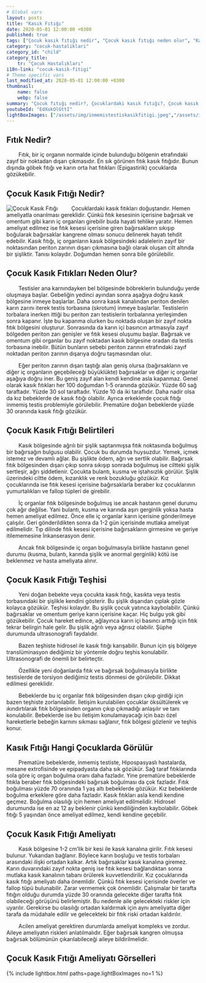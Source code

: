 ```yaml
---
# Global vars
layout: posts
title: "Kasık Fıtığı"
date: 2020-05-01 12:00:00 +0300
published: true
tags: ["Çocuk kasık fıtığı nedir", "Çocuk kasık fıtığı neden olur", "Kasık fıtığı teşhisi", "Kasık fıtığı Nedeni", "Kasık fıtığı Ameliyatı",  "çocuk kasık fıtığı", "kasık fıtığı", "çocuk kasık fıtığı belirtisi", "çocuk kasık fıtığı teşhisi", "kasık fıtığı hangi çocukta", "çocuk kasık fıtığı ameliyatı",  "çocuk kasık fıtığı tedavi", "kasık fıtığı belirti" , "çocuk kasık fıtığı çözüm" , "kasık fıtığı tedavi" ]
category: "cocuk-hastaliklari"
category_id: "child"
category_title:
    tr: "Çocuk Hastalıkları"
i18n-link: "cocuk-kasik-fitigi"
# Theme specific vars
last_modified_at: 2020-05-01 12:00:00 +0300
thumbnail:
    name: false
    webp: false
summary: "Çocuk fıtığı nedir?, Çocuklardaki kasık fıtığı?, Çocuk kasık fıtıkları neden oluşur?, Kasık fıtığı teşhisi?, Kasık fıtığı Nedenleri? , Kasık fıtığı Ameliyatı?, Çocuk Kasık fıtıklarına ne zaman müdahele etmek gereklidir?"
youtubeId: "EdXokOlGttI"
lightBoxImages: ["/assets/img/inmemistestiskasikfitigi.jpeg","/assets/img/inmemistestiskasikfitigi1.jpeg","/assets/img/inmemistestiskasikfitigi2.jpeg","/assets/img/inmemistestiskasikfitigi3.jpeg","/assets/img/inmemistestiskasikfitigi4.jpeg","/assets/img/inmemistestiskasikfitigi5.jpeg"]
---
```


## Fıtık Nedir?

&nbsp;&nbsp;&nbsp;&nbsp;&nbsp;&nbsp;&nbsp;&nbsp;Fıtık, bir iç organın normalde içinde bulunduğu bölgenin etrafındaki zayıf bir noktadan dışarı çıkmasıdır. En sık görünen fıtık kasık fıtığıdır. Bunun dışında göbek fıtığı ve karın orta hat fıtıkları (Epigastirik) çocuklarda gözükebilir.

## Çocuk Kasık Fıtığı Nedir?

![Çocuk Kasık Fıtığı](/assets/img/kasikfitigi.jpeg)
&nbsp;&nbsp;&nbsp;&nbsp;&nbsp;&nbsp;&nbsp;&nbsp;Çocuklardaki kasık fıtıkları doğuştandır. Hemen ameliyatla onarılması gereklidir. Çünkü fıtık kesesinin içerisine bağırsak ve omentum gibi karın iç organları girebilir buda hayati tehlike yaratır. Hemen ameliyat edilmez ise fıtık kesesi içerisine giren bağırsakların sıkışıp boğularak bağırsaklar kangrene olması sonucu delinerek hayatı tehdit edebilir. Kasık fıtığı, iç organların kasık bölgesindeki adalelerin zayıf bir noktasından periton zarının dışarı çıkmasına bağlı olarak oluşan cilt altında bir şişliktir. Tanısı kolaydır. Doğumdan hemen sonra bile görülebilir.

## Çocuk Kasık Fıtıkları Neden Olur?

&nbsp;&nbsp;&nbsp;&nbsp;&nbsp;&nbsp;&nbsp;&nbsp;Testisler ana karnındayken bel bölgesinde böbreklerin bulunduğu yerde oluşmaya başlar. Gebeliğin yedinci ayından sonra aşağıya doğru kasık bölgesine inmeye başlarlar. Daha sonra kasık kanalından periton denilen karın zarını iterek testis torbasına (skrotum) inmeye başlarlar. Testislerin torbalara inerken ittiği bu periton zarı testislerin torbalarına yerleşimden sonra kapanır. İşte bu kapanma olurken bu noktada oluşan bir zayıf nokta fıtık bölgesini oluşturur. Sonrasında da karın içi basıncın artmasıyla zayıf bölgeden periton zarı genişler ve fıtık kesesi oluşumu başlar. Bağırsak ve omentum gibi organlar bu zayıf noktadan kasık bölgesine oradan da testis torbasına inebilir. Bütün bunların sebebi periton zarının etrafındaki zayıf noktadan periton zarının dışarıya doğru taşmasından olur.

​&nbsp;&nbsp;&nbsp;&nbsp;&nbsp;&nbsp;&nbsp;&nbsp;Eğer periton zarının dışarı taştığı alan geniş olursa (bağırsakların ve diğer iç organların geçebileceği büyüklükte) bağırsaklar ve diğer iç organlar aşağıya doğru iner. Bu geniş zayıf alan kendi kendine asla kapanmaz. Genel olarak kasık fıtıkları her 100 doğumdan 1-5 oranında gözükür. Yüzde 60 sağ taraftadır. Yüzde 30 sol taraftadır. Yüzde 10 da iki taraflıdır. Daha nadir olsa da kız bebeklerde de kasık fıtığı olabilir. Ayrıca erkeklerde çocuk fıtığı inmemiş testis problemiyle görülebilir. Prematüre doğan bebeklerde yüzde 30 oranında kasık fıtığı gözükür.

## Çocuk Kasık Fıtığı Belirtileri

&nbsp;&nbsp;&nbsp;&nbsp;&nbsp;&nbsp;&nbsp;&nbsp;Kasık bölgesinde ağrılı bir şişlik saptanmışsa fıtık noktasında boğulmuş bir bağırsağın bulgusu olabilir. Çocuk bu durumda huysuzdur. Yemek, içmek istemez ve devamlı ağlar. Bu şişlikte ödem, ağrı ve sertlik olabilir. Bağırsak fıtık bölgesinden dışarı çıkıp sonra sıkışıp sonrada boğulmuş ise ciltteki şişlik sertleşir, ağrı şiddetlenir. Çocukta bulantı, kusma ve iştahsızlık görülür. Şişlik üzerindeki ciltte ödem, kızarıklık ve renk bozukluğu gözükür. Kız çocuklarında ise fıtık kesesi içerisine bağırsaklarla beraber kız çocuklarının yumurtalıkları ve fallop tüpleri de girebilir.

&nbsp;&nbsp;&nbsp;&nbsp;&nbsp;&nbsp;&nbsp;&nbsp;İç organlar fıtık bölgesinde boğulmuş ise ancak hastanın genel durumu çok ağır değilse. Yani bulantı, kusma ve karında aşırı gerginlik yoksa hasta hemen ameliyat edilmez. Önce elle iç organlar karın içerisine gönderilmeye çalışılır. Geri gönderildikten sonra da 1-2 gün içerisinde mutlaka ameliyat edilmelidir. Tıp dilinde fıtık kesesi içerisine bağırsakların girmesine ve geriye itilememesine İnkanserasyon denir.

​&nbsp;&nbsp;&nbsp;&nbsp;&nbsp;&nbsp;&nbsp;&nbsp;Ancak fıtık bölgesinde iç organ boğulmasıyla birlikte hastanın genel durumu (kusma, bulantı, karında şişlik ve anormal gerginlik) kötü ise beklenmez ve hasta ameliyata alınır.

## Çocuk Kasık Fıtığı Teşhisi

&nbsp;&nbsp;&nbsp;&nbsp;&nbsp;&nbsp;&nbsp;&nbsp;Yeni doğan bebekte veya çocukta kasık fıtığı, kasıkta veya testis torbasındaki bir şişlikle kendini gösterir. Bu şişlik dışarıdan çıplak gözle kolayca gözükür. Teşhisi kolaydır. Bu şişlik çocuk yatınca kaybolabilir. Çünkü bağırsaklar ve omentum geriye karın içerisine kaçar. Hiç bulgu yok gibi gözükebilir. Çocuk hareket edince, ağlayınca karın içi basıncı arttığı için fıtık tekrar belirgin hale gelir. Bu şişlik ağrılı veya ağrısız olabilir. Şüphe durumunda ultrasonografi faydalıdır.

&nbsp;&nbsp;&nbsp;&nbsp;&nbsp;&nbsp;&nbsp;&nbsp;Bazen teşhiste hidrosel ile kasık fıtığı karışabilir. Bunun için şiş bölgeye translüminasyon dediğimiz bir yöntemle doğru teşhis konulabilir. Ultrasonografi de önemli bir belirteçtir.

&nbsp;&nbsp;&nbsp;&nbsp;&nbsp;&nbsp;&nbsp;&nbsp;Özellikle yeni doğanlarda fıtık ve bağırsak boğulmasıyla birlikte testislerde de torsiyon dediğimiz testis dönmesi de görülebilir. Dikkat edilmesi gereklidir.

&nbsp;&nbsp;&nbsp;&nbsp;&nbsp;&nbsp;&nbsp;&nbsp;Bebeklerde bu iç organlar fıtık bölgesinden dışarı çıkıp girdiği için bazen teşhiste zorlanılabilir. İletişim kurulabilen çocuklar öksültülerek ve ıkındırtılarak fıtık bölgesinden organın çıkıp çıkmadığı anlaşılır ve tanı konulabilir. Bebeklerde ise bu iletişim konulamayacağı için bazı özel hareketlerle bebeğin karnını sıkması sağlanır, fıtık bölgesi gözlenir ve teşhis konur.

## Kasık Fıtığı Hangi Çocuklarda Görülür

&nbsp;&nbsp;&nbsp;&nbsp;&nbsp;&nbsp;&nbsp;&nbsp;Prematüre bebeklerde, inmemiş testiste, Hipospasyaslı hastalarda, mesane extrofisinde ve epipadyasta daha sık gözükür. Sağ taraf fıtıklarında sola göre iç organ boğulma oranı daha fazladır. Yine prematüre bebeklerde fıtıkla beraber fıtık bölgesindeki bağırsak boğulması da çok fazladır. Fıtık boğulması yüzde 70 oranında 1 yaş altı bebeklerde gözükür. Kız bebeklerde boğulma erkeklere göre daha fazladır. Kasık fıtıkları asla kendi kendine geçmez. Boğulma olasılığı için hemen ameliyat edilmelidir. Hidrosel durumunda ise en az 12 ay beklenir çünkü kendiliğinden kaybolabilir. Göbek fıtığı 5 yaşından önce ameliyat edilmez, kendi kendine geçebilir.

## Çocuk Kasık Fıtığı Ameliyatı

&nbsp;&nbsp;&nbsp;&nbsp;&nbsp;&nbsp;&nbsp;&nbsp;Kasık bölgesine 1-2 cm’lik bir kesi ile kasık kanalına girilir. Fıtık kesesi bulunur. Yukarıdan bağlanır. Böylece karın boşluğu ve testis torbaları arasındaki ilişki ortadan kalkar. Artık bağırsaklar kasık kanalına giremez. Karın duvarındaki zayıf nokta geniş ise fıtık kesesi bağlandıktan sonra mutlaka kasık kanalının tabanı örülerek kuvvetlendirilir. Kız çocuklarında kasık fıtığı ameliyatı daha önemlidir. Çünkü fıtık kesesi içerisinde överler ve fallop tüpü bulunabilir. Zarar vermemek çok önemlidir. Çalışmalar bir tarafta fıtığın olduğu durumda yüzde 30 oranında gelecekte diğer tarafta fıtık olabileceği görüşünü belirlemiştir. Bu nedenle aile gelecekteki riskler için uyarılır. Gerekirse bu olasılığı ortadan kaldırmak için aynı ameliyatta diğer tarafa da müdahale edilir ve gelecekteki bir fıtık riski ortadan kaldırılır.

​&nbsp;&nbsp;&nbsp;&nbsp;&nbsp;&nbsp;&nbsp;&nbsp;Acilen ameliyat gerektiren durumlarda ameliyat kompleks ve zordur. Aileye ameliyatın riskleri anlatılmalıdır. Eğer bağırsak kangren olmuşsa bağırsak bölümünün çıkarılabileceği aileye bildirilmelidir.

## Çocuk Kasık Fıtığı Ameliyatı Görselleri
{% include lightbox.html paths=page.lightBoxImages no=1 %}
